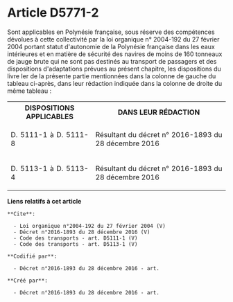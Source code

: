 # Article D5771-2

Sont applicables en Polynésie française, sous réserve des compétences dévolues à cette collectivité par la loi organique n°
2004-192 du 27 février 2004 portant statut d'autonomie de la Polynésie française dans les eaux intérieures et en matière de
sécurité des navires de moins de 160 tonneaux de jauge brute qui ne sont pas destinés au transport de passagers et des
dispositions d'adaptations prévues au présent chapitre, les dispositions du livre Ier de la présente partie mentionnées dans
la colonne de gauche du tableau ci-après, dans leur rédaction indiquée dans la colonne de droite du même tableau : 

<table>
    <tbody>
      <tr>
        <th>DISPOSITIONS APPLICABLES 

</th>
        <th>DANS LEUR RÉDACTION 

</th>
      </tr>
      <tr>
        <td align="justify">

D. 5111-1 à D. 5111-8 

</td>
        <td align="justify">Résultant du décret n° 2016-1893 du 28 décembre 2016 

</td>
      </tr>
      <tr>
        <td align="justify">

D. 5113-1 à D. 5113-4

</td>
        <td align="justify">Résultant du décret n° 2016-1893 du 28 décembre 2016

</td>
      </tr>
    </tbody>
  </table>

**Liens relatifs à cet article**

	**Cite**:

	  - Loi organique n°2004-192 du 27 février 2004 (V)
	  - Décret n°2016-1893 du 28 décembre 2016 (V)
	  - Code des transports - art. D5111-1 (V)
	  - Code des transports - art. D5113-1 (V)

	**Codifié par**:

	  - Décret n°2016-1893 du 28 décembre 2016 - art.

	**Créé par**:

	  - Décret n°2016-1893 du 28 décembre 2016 - art.
